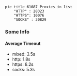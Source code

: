 
```mermaid
pie title 61087 Proxies in list
    "HTTP" : 28323
    "HTTPS": 10076
    "SOCKS" : 30829
```

### Some Info
#### Average Timeout

- mixed: 3.5s
- http: 1.8s
- https: 8.2s
- socks: 5.3s